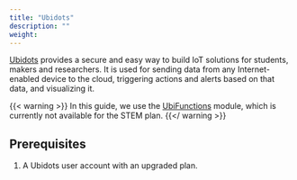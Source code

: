 ```yaml
---
title: "Ubidots"
description: ""
weight: 
---
```


[Ubidots](https://ubidots.com/) provides a secure and easy way to build IoT solutions for students, makers and researchers. It is used for sending data from any Internet-enabled device to the cloud, triggering actions and alerts based on that data, and visualizing it. 

<!--more-->

{{< warning >}} In this guide, we use the [UbiFunctions](https://help.ubidots.com/en/articles/2132086-analytics-ubifunctions-user-guide) module, which is currently not available for the STEM plan. {{</ warning >}}

## Prerequisites

1. A Ubidots user account with an upgraded plan.
